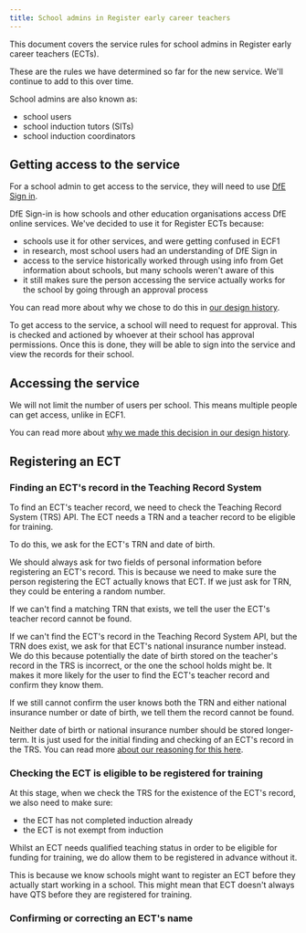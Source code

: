 ```yaml
---
title: School admins in Register early career teachers
---
```


This document  covers the service rules for school admins in Register early career teachers (ECTs).

These are the rules we have determined so far for the new service. We'll continue to add to this over time.

School admins are also known as:

* school users
* school induction tutors (SITs)
* school induction coordinators

## Getting access to the service

For a school admin to get access to the service, they will need to use [DfE Sign in](https://services.signin.education.gov.uk/).

DfE Sign-in is how schools and other education organisations access DfE online services. We've decided to use it for Register ECTs because:
- schools use it for other services, and were getting confused in ECF1
- in research, most school users had an understanding of DfE Sign in
- access to the service historically worked through using info from Get information about schools, but many schools weren't aware of this
- it still makes sure the person accessing the service actually works for the school by going through an approval process

You can read more about why we chose to do this in [our design history](https://teacher-cpd.design-history.education.gov.uk/ecf-v2/exploring-using-dfe-sign-in/).

To get access to the service, a school will need to request for approval. This is checked and actioned by whoever at their school has approval permissions. Once this is done, they will be able to sign into the service and view the records for their school.

## Accessing the service

We will not limit the number of users per school. This means multiple people can get access, unlike in ECF1.

You can read more about [why we made this decision in our design history](https://teacher-cpd.design-history.education.gov.uk/ecf-v2/allowing-multiple-school-accounts/). 

## Registering an ECT

### Finding an ECT's record in the Teaching Record System

To find an ECT's teacher record, we need to check the Teaching Record System (TRS) API. The ECT needs a TRN and a teacher record to be eligible for training.

To do this, we ask for the ECT's TRN and date of birth. 

We should always ask for two fields of personal information before registering an ECT's record. This is because we need to make sure the person registering the ECT actually knows that ECT. If we just ask for TRN, they could be entering a random number.

If we can't find a matching TRN that exists, we tell the user the ECT's teacher record cannot be found.

If we can't find the ECT's record in the Teaching Record System API, but the TRN does exist, we ask for that ECT's national insurance number instead. We do this because potentially the date of birth stored on the teacher's record in the TRS is incorrect, or the one the school holds might be. It makes it more likely for the user to find the ECT's teacher record and confirm they know them.

If we still cannot confirm the user knows both the TRN and either national insurance number or date of birth, we tell them the record cannot be found.

Neither date of birth or national insurance number should be stored longer-term. It is just used for the initial finding and checking of an ECT's record in the TRS. You can read more [about our reasoning for this here](https://teacher-cpd.design-history.education.gov.uk/ecf-v2/no-longer-storing-date-of-birth/).

### Checking the ECT is eligible to be registered for training

At this stage, when we check the TRS for the existence of the ECT's record, we also need to make sure:
- the ECT has not completed induction already
- the ECT is not exempt from induction

Whilst an ECT needs qualified teaching status in order to be eligible for funding for training, we do allow them to be registered in advance without it.

This is because we know schools might want to register an ECT before they actually start working in a school. This might mean that ECT doesn't always have QTS before they are registered for training.

### Confirming or correcting an ECT's name



